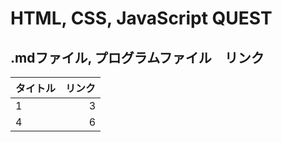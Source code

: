

# HTML, CSS, JavaScript QUEST


## .mdファイル, プログラムファイル　リンク

| タイトル | リンク |
|:---|---:|
|1 |3 |
|4 |6 |


